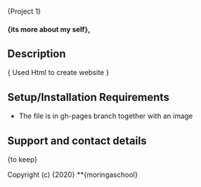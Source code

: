  {Project 1}
#### {its more about my self}, 
## Description
{ Used Html to create website }
## Setup/Installation Requirements
* The file is in gh-pages branch together with an image 

## Support and contact details
{to keep}

Copyright (c) {2020} **{moringaschool}
